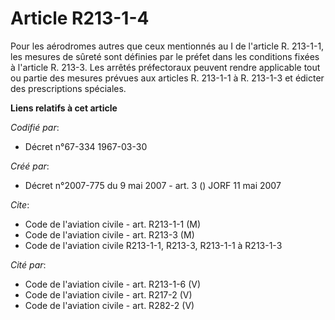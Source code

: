 # Article R213-1-4

Pour les aérodromes autres que ceux mentionnés au I de l'article R. 213-1-1, les mesures de sûreté sont définies par le
préfet dans les conditions fixées à l'article R. 213-3. Les arrêtés préfectoraux peuvent rendre applicable tout ou partie des
mesures prévues aux articles R. 213-1-1 à R. 213-1-3 et édicter des prescriptions spéciales.

**Liens relatifs à cet article**

_Codifié par_:

  - Décret n°67-334 1967-03-30

_Créé par_:

  - Décret n°2007-775 du 9 mai 2007 - art. 3 () JORF 11 mai 2007

_Cite_:

  - Code de l'aviation civile - art. R213-1-1 (M)
  - Code de l'aviation civile - art. R213-3 (M)
  - Code de l'aviation civile R213-1-1, R213-3, R213-1-1 à R213-1-3

_Cité par_:

  - Code de l'aviation civile - art. R213-1-6 (V)
  - Code de l'aviation civile - art. R217-2 (V)
  - Code de l'aviation civile - art. R282-2 (V)
